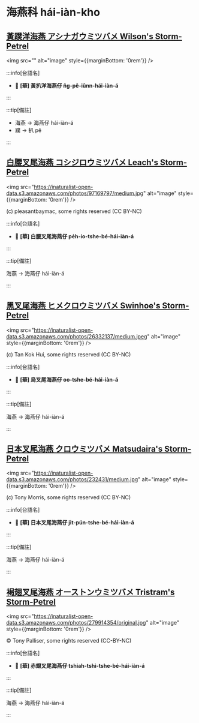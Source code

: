 # 海燕科 hái-iàn-kho

## [黃蹼洋海燕 アシナガウミツバメ Wilson's Storm-Petrel](https://ebird.org/species/wispet)

<img src="" alt="image" style={{marginBottom: '0rem'}} />

<p className="image-caption">

</p>

:::info[台語名]

- 🎯 **[華] 黃扒洋海燕仔 n̂g-pê-iûnn-hái-iàn-á**

:::

:::tip[備註]

- 海燕 -> 海燕仔 hái-iàn-á
- 蹼 -> 扒 pê

:::


## [白腰叉尾海燕 コシジロウミツバメ Leach's Storm-Petrel](https://ebird.org/species/lcspet)

<img src="https://inaturalist-open-data.s3.amazonaws.com/photos/97169797/medium.jpg" alt="image" style={{marginBottom: '0rem'}} />

<p className="image-caption">
(c) pleasantbaymac, some rights reserved (CC BY-NC)
</p>

:::info[台語名]

- 🎯 **[華] 白腰叉尾海燕仔 pe̍h-io-tshe-bé-hái-iàn-á**

:::

:::tip[備註]

海燕 -> 海燕仔 hái-iàn-á

:::

## [黑叉尾海燕 ヒメクロウミツバメ Swinhoe's Storm-Petrel](https://ebird.org/species/swspet)

<img src="https://inaturalist-open-data.s3.amazonaws.com/photos/26332137/medium.jpeg" alt="image" style={{marginBottom: '0rem'}} />

<p className="image-caption">
(c) Tan Kok Hui, some rights reserved (CC BY-NC)
</p>

:::info[台語名]

- 🎯 **[華] 烏叉尾海燕仔 oo-tshe-bé-hái-iàn-á**

:::

:::tip[備註]

海燕 -> 海燕仔 hái-iàn-á

:::

## [日本叉尾海燕 クロウミツバメ Matsudaira's Storm-Petrel](https://ebird.org/species/maspet2)

<img src="https://inaturalist-open-data.s3.amazonaws.com/photos/232431/medium.jpg" alt="image" style={{marginBottom: '0rem'}} />

<p className="image-caption">
(c) Tony Morris, some rights reserved (CC BY-NC)
</p>

:::info[台語名]

- 🎯 **[華] 日本叉尾海燕仔 ji̍t-pún-tshe-bé-hái-iàn-á**

:::

:::tip[備註]

海燕 -> 海燕仔 hái-iàn-á

:::

## [褐翅叉尾海燕 オーストンウミツバメ Tristram's Storm-Petrel](https://ebird.org/species/trspet)

<img src="https://inaturalist-open-data.s3.amazonaws.com/photos/279914354/original.jpg" alt="image" style={{marginBottom: '0rem'}} />

<p className="image-caption">
© Tony Palliser, some rights reserved (CC-BY-NC)
</p>

:::info[台語名]

- 🎯 **[華] 赤翅叉尾海燕仔 tshiah-tshì-tshe-bé-hái-iàn-á**

:::

:::tip[備註]

海燕 -> 海燕仔 hái-iàn-á

:::
